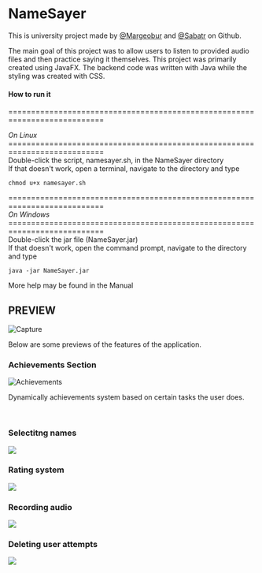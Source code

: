 <h1> NameSayer</h1>
<p> This is university project made by <a href="https://github.com/margeobur">@Margeobur</a> and <a href="https://github.com/Sabatr">@Sabatr</a> on Github. </p>
<p>The main goal of this project was to allow users to listen to provided audio files and then practice saying it themselves. This project was primarily created using JavaFX. The backend code was written with Java while the styling was created with CSS.</p>
<h4>How to run it </h4>
=========================================================================== <br>
<p> <em> On Linux </em> <br>
=========================================================================== <br>
Double-click the script, namesayer.sh, in the NameSayer directory <br>
If that doesn't work, open a terminal, navigate to the directory and type <br></p>
 
 ```
 chmod u+x namesayer.sh
 ```
 
 <p>
=========================================================================== <br>
<em> On Windows</em>
=========================================================================== <br>
Double-click the jar file (NameSayer.jar) <br>
If that doesn't work, open the command prompt, navigate to the directory and type <br>

```
java -jar NameSayer.jar
```

More help may be found in the Manual</p>

<h2> PREVIEW </h2>
<img src="https://i.imgur.com/qPQpcte.png" alt="Capture" />
<p> Below are some previews of the features of the application. </p>

<h3> Achievements Section </h3>
<img src="https://i.imgur.com/h03i0QS.png" alt="Achievements" />
<p> Dynamically achievements system based on certain tasks the user does. </p>
<br>
<h3>Selectitng names </h3>
<img src="https://thumbs.gfycat.com/FearfulUglyArrowcrab-size_restricted.gif" />

<h3> Rating system </h3>
<img src="https://thumbs.gfycat.com/FrankCautiousDassie-size_restricted.gif" />

<h3> Recording audio</h3>
<img src="https://thumbs.gfycat.com/PowerfulInsidiousAnole-size_restricted.gif" />

<h3> Deleting user attempts </h3>
<img src="https://thumbs.gfycat.com/WeepyAggravatingGrunion-size_restricted.gif" />

